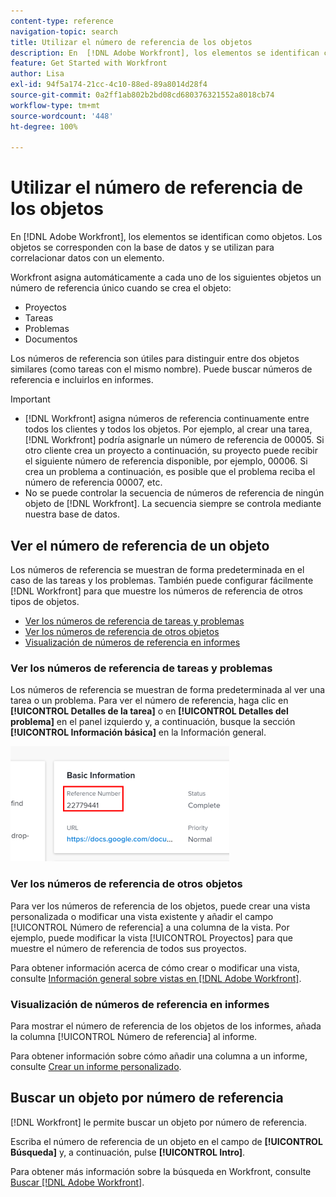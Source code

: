 ```yaml
---
content-type: reference
navigation-topic: search
title: Utilizar el número de referencia de los objetos
description: En  [!DNL Adobe Workfront], los elementos se identifican como objetos. Los objetos se corresponden con la base de datos y se utilizan para correlacionar datos con un elemento. Los números de referencia son útiles para distinguir entre dos objetos similares (como tareas con el mismo nombre). Puede buscar números de referencia e incluirlos en informes.
feature: Get Started with Workfront
author: Lisa
exl-id: 94f5a174-21cc-4c10-88ed-89a8014d28f4
source-git-commit: 0a2ff1ab802b2bd08cd680376321552a8018cb74
workflow-type: tm+mt
source-wordcount: '448'
ht-degree: 100%

---
```


# Utilizar el número de referencia de los objetos

En [!DNL Adobe Workfront], los elementos se identifican como objetos. Los objetos se corresponden con la base de datos y se utilizan para correlacionar datos con un elemento.

Workfront asigna automáticamente a cada uno de los siguientes objetos un número de referencia único cuando se crea el objeto:

* Proyectos
* Tareas
* Problemas
* Documentos

Los números de referencia son útiles para distinguir entre dos objetos similares (como tareas con el mismo nombre). Puede buscar números de referencia e incluirlos en informes.

>[!IMPORTANT]
>
>* [!DNL Workfront] asigna números de referencia continuamente entre todos los clientes y todos los objetos. Por ejemplo, al crear una tarea, [!DNL Workfront] podría asignarle un número de referencia de 00005. Si otro cliente crea un proyecto a continuación, su proyecto puede recibir el siguiente número de referencia disponible, por ejemplo, 00006. Si crea un problema a continuación, es posible que el problema reciba el número de referencia 00007, etc.
>* No se puede controlar la secuencia de números de referencia de ningún objeto de [!DNL Workfront]. La secuencia siempre se controla mediante nuestra base de datos.
>



## Ver el número de referencia de un objeto

Los números de referencia se muestran de forma predeterminada en el caso de las tareas y los problemas. También puede configurar fácilmente [!DNL Workfront] para que muestre los números de referencia de otros tipos de objetos.

* [Ver los números de referencia de tareas y problemas](#view-reference-numbers-for-tasks-and-issues)
* [Ver los números de referencia de otros objetos](#view-reference-numbers-for-other-objects)
* [Visualización de números de referencia en informes](#view-reference-numbers-in-reports)

### Ver los números de referencia de tareas y problemas

Los números de referencia se muestran de forma predeterminada al ver una tarea o un problema.  Para ver el número de referencia, haga clic en **[!UICONTROL Detalles de la tarea]** o en **[!UICONTROL Detalles del problema]** en el panel izquierdo y, a continuación, busque la sección **[!UICONTROL Información básica]** en la Información general.

![Número de referencia](assets/reference-number-nwe-350x184.png)

### Ver los números de referencia de otros objetos

Para ver los números de referencia de los objetos, puede crear una vista personalizada o modificar una vista existente y añadir el campo [!UICONTROL Número de referencia] a una columna de la vista. Por ejemplo, puede modificar la vista [!UICONTROL Proyectos] para que muestre el número de referencia de todos sus proyectos.

Para obtener información acerca de cómo crear o modificar una vista, consulte [Información general sobre vistas en [!DNL Adobe Workfront]](../../../reports-and-dashboards/reports/reporting-elements/views-overview.md).

### Visualización de números de referencia en informes

Para mostrar el número de referencia de los objetos de los informes, añada la columna [!UICONTROL Número de referencia] al informe.

Para obtener información sobre cómo añadir una columna a un informe, consulte [Crear un informe personalizado](../../../reports-and-dashboards/reports/creating-and-managing-reports/create-custom-report.md).

## Buscar un objeto por número de referencia

[!DNL Workfront] le permite buscar un objeto por número de referencia.

Escriba el número de referencia de un objeto en el campo de **[!UICONTROL Búsqueda]** y, a continuación, pulse **[!UICONTROL Intro]**.

Para obtener más información sobre la búsqueda en Workfront, consulte [Buscar [!DNL Adobe Workfront]](../../../workfront-basics/navigate-workfront/search/search-workfront.md).
